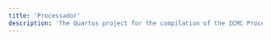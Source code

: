 ```yaml
---
title: 'Processador'
description: 'The Quartus project for the compilation of the ICMC Processor into FPGA boards.'
---
```


